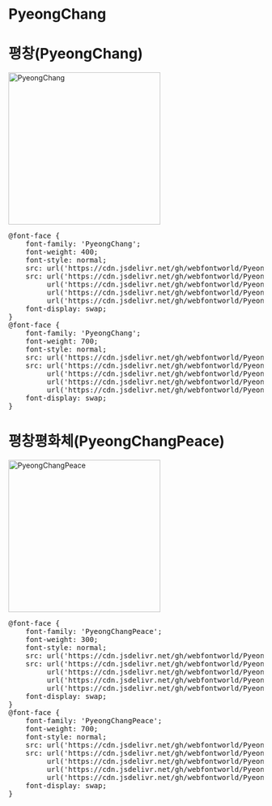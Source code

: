 # PyeongChang

# 평창(PyeongChang)

<a href="https://wess.tistory.com" target="_blank">
    <img src="https://webfontworld.github.io/PyeongChang/PyeongChang.jpg" alt="PyeongChang" style="width:300px">
</a>
<pre>
@font-face {
    font-family: 'PyeongChang';
    font-weight: 400;
    font-style: normal;
    src: url('https://cdn.jsdelivr.net/gh/webfontworld/PyeongChang/PyeongChang-Regular.eot');
    src: url('https://cdn.jsdelivr.net/gh/webfontworld/PyeongChang/PyeongChang-Regular.eot?#iefix') format('embedded-opentype'),
         url('https://cdn.jsdelivr.net/gh/webfontworld/PyeongChang/PyeongChang-Regular.woff2') format('woff2'),
         url('https://cdn.jsdelivr.net/gh/webfontworld/PyeongChang/PyeongChang-Regular.woff') format('woff'),
         url('https://cdn.jsdelivr.net/gh/webfontworld/PyeongChang/PyeongChang-Regular.ttf') format("truetype");
    font-display: swap;
} 
@font-face {
    font-family: 'PyeongChang';
    font-weight: 700;
    font-style: normal;
    src: url('https://cdn.jsdelivr.net/gh/webfontworld/PyeongChang/PyeongChang-Bold.eot');
    src: url('https://cdn.jsdelivr.net/gh/webfontworld/PyeongChang/PyeongChang-Bold.eot?#iefix') format('embedded-opentype'),
         url('https://cdn.jsdelivr.net/gh/webfontworld/PyeongChang/PyeongChang-Bold.woff2') format('woff2'),
         url('https://cdn.jsdelivr.net/gh/webfontworld/PyeongChang/PyeongChang-Bold.woff') format('woff'),
         url('https://cdn.jsdelivr.net/gh/webfontworld/PyeongChang/PyeongChang-Bold.ttf') format("truetype");
    font-display: swap;
} 
</pre>

# 평창평화체(PyeongChangPeace)

<a href="https://wess.tistory.com" target="_blank">
    <img src="https://webfontworld.github.io/PyeongChang/PyeongChangPeace.jpg" alt="PyeongChangPeace" style="width:300px">
</a>
<pre>
@font-face {
    font-family: 'PyeongChangPeace';
    font-weight: 300;
    font-style: normal;
    src: url('https://cdn.jsdelivr.net/gh/webfontworld/PyeongChang/PyeongChangPeace-Light.eot');
    src: url('https://cdn.jsdelivr.net/gh/webfontworld/PyeongChang/PyeongChangPeace-Light.eot?#iefix') format('embedded-opentype'),
         url('https://cdn.jsdelivr.net/gh/webfontworld/PyeongChang/PyeongChangPeace-Light.woff2') format('woff2'),
         url('https://cdn.jsdelivr.net/gh/webfontworld/PyeongChang/PyeongChangPeace-Light.woff') format('woff'),
         url('https://cdn.jsdelivr.net/gh/webfontworld/PyeongChang/PyeongChangPeace-Light.ttf') format("truetype");
    font-display: swap;
} 
@font-face {
    font-family: 'PyeongChangPeace';
    font-weight: 700;
    font-style: normal;
    src: url('https://cdn.jsdelivr.net/gh/webfontworld/PyeongChang/PyeongChangPeace-Bold.eot');
    src: url('https://cdn.jsdelivr.net/gh/webfontworld/PyeongChang/PyeongChangPeace-Bold.eot?#iefix') format('embedded-opentype'),
         url('https://cdn.jsdelivr.net/gh/webfontworld/PyeongChang/PyeongChangPeace-Bold.woff2') format('woff2'),
         url('https://cdn.jsdelivr.net/gh/webfontworld/PyeongChang/PyeongChangPeace-Bold.woff') format('woff'),
         url('https://cdn.jsdelivr.net/gh/webfontworld/PyeongChang/PyeongChangPeace-Bold.ttf') format("truetype");
    font-display: swap;
} 
</pre>
